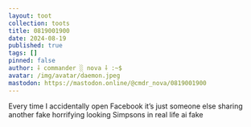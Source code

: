 ```yaml
---
layout: toot
collection: toots
title: 0819001900
date: 2024-08-19
published: true
tags: []
pinned: false
author: ⸸ commander ░ nova ⸸ :~$
avatar: /img/avatar/daemon.jpeg
mastodon: https://mastodon.online/@cmdr_nova/0819001900
---
```


Every time I accidentally open Facebook it’s just someone else sharing another fake horrifying looking Simpsons in real life ai fake
